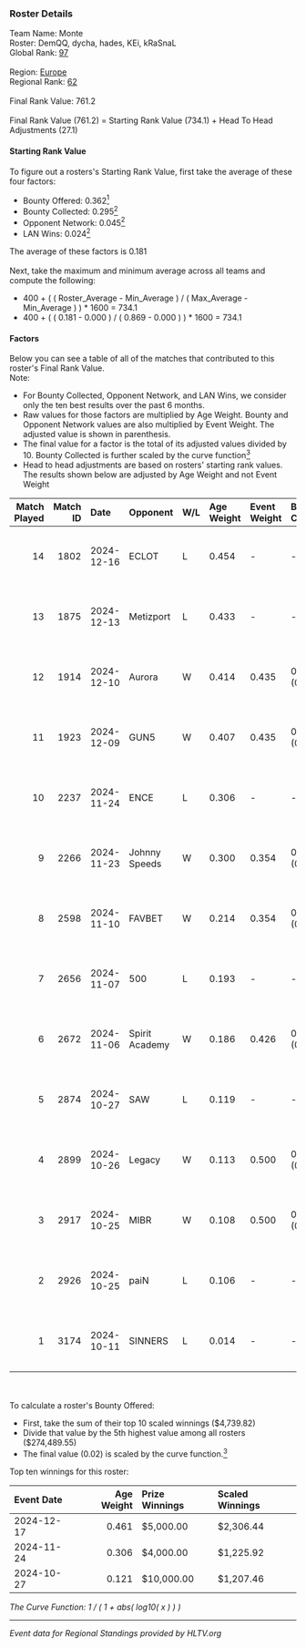 ### Roster Details<br />
Team Name: Monte<br />
Roster: DemQQ, dycha, hades, KEi, kRaSnaL<br />
Global Rank: [97](../../standings_global_2025_04_07.md)<br />
<br />
Region: [Europe]( ../../standings_europe_2025_04_07.md)<br />
Regional Rank: [62]( ../../standings_europe_2025_04_07.md)<br />
<br />
Final Rank Value:  761.2<br />
<br />
Final Rank Value (761.2) = Starting Rank Value (734.1) + Head To Head Adjustments (27.1)<br />

#### Starting Rank Value<br />
To figure out a rosters's Starting Rank Value, first take the average of these four factors:<br />
- Bounty Offered: 0.362[<sup>1</sup>](#table2)
- Bounty Collected: 0.295[<sup>2</sup>](#table1)
- Opponent Network: 0.045[<sup>2</sup>](#table1)
- LAN Wins: 0.024[<sup>2</sup>](#table1)

The average of these factors is 0.181<br />
<br />
Next, take the maximum and minimum average across all teams and compute the following:<br />
- 400 + ( ( Roster_Average - Min_Average ) / ( Max_Average - Min_Average ) ) * 1600 = 734.1
- 400 + ( ( 0.181 - 0.000 ) / ( 0.869 - 0.000 ) ) * 1600 = 734.1


#### Factors<br />
Below you can see a table of all of the matches that contributed to this roster's Final Rank Value.<br />
Note:<br />

- For Bounty Collected, Opponent Network, and LAN Wins, we consider only the ten best results over the past 6 months.
- Raw values for those factors are multiplied by Age Weight. Bounty and Opponent Network values are also multiplied by Event Weight. The adjusted value is shown in parenthesis.
- The final value for a factor is the total of its adjusted values divided by 10. Bounty Collected is further scaled by the curve function[<sup>3</sup>](#curveFunction)
- Head to head adjustments are based on rosters' starting rank values. The results shown below are adjusted by Age Weight and not Event Weight
<span id="table1"></span><br />


| Match Played | Match ID | Date       | Opponent       | W/L | Age Weight | Event Weight | Bounty Collected | Opponent Network | LAN Wins  | H2H Adj. | Roster                            |
| -: | -: | :- | :- | :- | :- | :- | :- | :- | :- | -: | :- |
|           14 |     1802 | 2024-12-16 | ECLOT          | L   | 0.454      | -            | -                | -                | -         |    -2.48 | DemQQ, dycha, hades, KEi, kRaSnaL |
|           13 |     1875 | 2024-12-13 | Metizport      | L   | 0.433      | -            | -                | -                | -         |    -2.83 | DemQQ, dycha, hades, KEi, kRaSnaL |
|           12 |     1914 | 2024-12-10 | Aurora         | W   | 0.414      | 0.435        | 0.060 (0.011)    | 0.775 (0.139)    | 0 (0.000) |     9.13 | DemQQ, dycha, hades, KEi, kRaSnaL |
|           11 |     1923 | 2024-12-09 | GUN5           | W   | 0.407      | 0.435        | 0.081 (0.014)    | 0.930 (0.165)    | 0 (0.000) |     9.38 | DemQQ, dycha, hades, KEi, kRaSnaL |
|           10 |     2237 | 2024-11-24 | ENCE           | L   | 0.306      | -            | -                | -                | -         |    -2.20 | DemQQ, dycha, hades, KEi, kRaSnaL |
|            9 |     2266 | 2024-11-23 | Johnny Speeds  | W   | 0.300      | 0.354        | 0.018 (0.002)    | 0.107 (0.011)    | 0 (0.000) |     5.16 | DemQQ, dycha, hades, KEi, kRaSnaL |
|            8 |     2598 | 2024-11-10 | FAVBET         | W   | 0.214      | 0.354        | 0.017 (0.001)    | 0.396 (0.030)    | 0 (0.000) |     3.42 | DemQQ, dycha, hades, KEi, kRaSnaL |
|            7 |     2656 | 2024-11-07 | 500            | L   | 0.193      | -            | -                | -                | -         |    -1.18 | DemQQ, dycha, hades, KEi, kRaSnaL |
|            6 |     2672 | 2024-11-06 | Spirit Academy | W   | 0.186      | 0.426        | 0.040 (0.003)    | 0.548 (0.044)    | 0 (0.000) |     3.76 | DemQQ, dycha, hades, KEi, kRaSnaL |
|            5 |     2874 | 2024-10-27 | SAW            | L   | 0.119      | -            | -                | -                | -         |    -0.10 | DemQQ, dycha, hades, KEi, kRaSnaL |
|            4 |     2899 | 2024-10-26 | Legacy         | W   | 0.113      | 0.500        | 0.024 (0.001)    | 0.669 (0.038)    | 1 (0.113) |     2.00 | DemQQ, dycha, hades, KEi, kRaSnaL |
|            3 |     2917 | 2024-10-25 | MIBR           | W   | 0.108      | 0.500        | 0.142 (0.008)    | 0.471 (0.025)    | 1 (0.108) |     3.17 | DemQQ, dycha, hades, KEi, kRaSnaL |
|            2 |     2926 | 2024-10-25 | paiN           | L   | 0.106      | -            | -                | -                | -         |    -0.04 | DemQQ, dycha, hades, KEi, kRaSnaL |
|            1 |     3174 | 2024-10-11 | SINNERS        | L   | 0.014      | -            | -                | -                | -         |    -0.08 | DemQQ, dycha, hades, KEi, kRaSnaL |

<br />
<span id="table2"></span><br />
To calculate a roster's Bounty Offered:<br />

- First, take the sum of their top 10 scaled winnings ($4,739.82)
- Divide that value by the 5th highest value among all rosters ($274,489.55)
- The final value (0.02) is scaled by the curve function.[<sup>3</sup>](#curveFunction)

Top ten winnings for this roster:<br />

| Event Date | Age Weight | Prize Winnings | Scaled Winnings |
| :- | -: | :- | :- |
| 2024-12-17 |      0.461 | $5,000.00      | $2,306.44       |
| 2024-11-24 |      0.306 | $4,000.00      | $1,225.92       |
| 2024-10-27 |      0.121 | $10,000.00     | $1,207.46       |


<span id="curveFunction"></span>_The Curve Function: 1 / ( 1 + abs( log10( x ) ) )_<br />

---
_Event data for Regional Standings provided by HLTV.org_<br />

